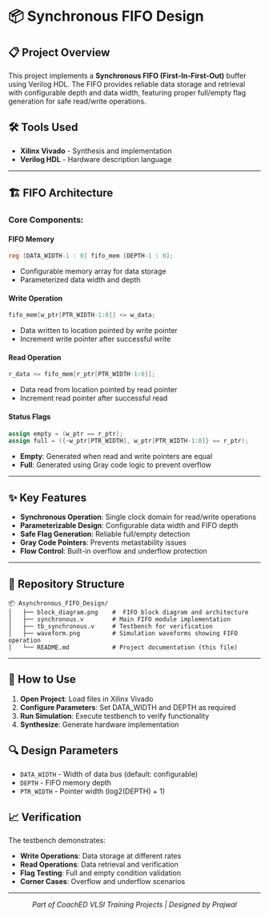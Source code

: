 # 📦 Synchronous FIFO Design

## 📋 Project Overview

This project implements a **Synchronous FIFO (First-In-First-Out)** buffer using Verilog HDL. The FIFO provides reliable data storage and retrieval with configurable depth and data width, featuring proper full/empty flag generation for safe read/write operations.

## 🛠️ Tools Used
- **Xilinx Vivado** - Synthesis and implementation
- **Verilog HDL** - Hardware description language

---

## 🏗️ FIFO Architecture

### Core Components:

#### **FIFO Memory**
```verilog
reg [DATA_WIDTH-1 : 0] fifo_mem [DEPTH-1 : 0];
```
- Configurable memory array for data storage
- Parameterized data width and depth

#### **Write Operation**
```verilog
fifo_mem[w_ptr[PTR_WIDTH-1:0]] <= w_data;
```
- Data written to location pointed by write pointer
- Increment write pointer after successful write

#### **Read Operation**
```verilog
r_data <= fifo_mem[r_ptr[PTR_WIDTH-1:0]];
```
- Data read from location pointed by read pointer  
- Increment read pointer after successful read

#### **Status Flags**
```verilog
assign empty = (w_ptr == r_ptr);
assign full = ({~w_ptr[PTR_WIDTH], w_ptr[PTR_WIDTH-1:0]} == r_ptr);
```
- **Empty**: Generated when read and write pointers are equal
- **Full**: Generated using Gray code logic to prevent overflow

---

## ✨ Key Features

- **Synchronous Operation**: Single clock domain for read/write operations
- **Parameterizable Design**: Configurable data width and FIFO depth
- **Safe Flag Generation**: Reliable full/empty detection
- **Gray Code Pointers**: Prevents metastability issues
- **Flow Control**: Built-in overflow and underflow protection

---

## 📁 Repository Structure

```
📦 Asynchronous_FIFO_Design/
│   ├── block_diagram.png    #  FIFO block diagram and architecture
│   ├── synchronous.v        # Main FIFO module implementation
│   ├── tb_synchronous.v     # Testbench for verification
│   ├── waveform.png         # Simulation waveforms showing FIFO operation
│   └── README.md            # Project documentation (this file)

```

---

## 🚀 How to Use

1. **Open Project**: Load files in Xilinx Vivado
2. **Configure Parameters**: Set DATA_WIDTH and DEPTH as required
3. **Run Simulation**: Execute testbench to verify functionality
4. **Synthesize**: Generate hardware implementation

## 🔍 Design Parameters

- `DATA_WIDTH` - Width of data bus (default: configurable)
- `DEPTH` - FIFO memory depth  
- `PTR_WIDTH` - Pointer width (log2(DEPTH) + 1)

## 📈 Verification

The testbench demonstrates:
- **Write Operations**: Data storage at different rates
- **Read Operations**: Data retrieval and verification
- **Flag Testing**: Full and empty condition validation
- **Corner Cases**: Overflow and underflow scenarios


---

<p align="center">
  <i>Part of CoachED VLSI Training Projects | Designed by Prajwal</i>

</p>
